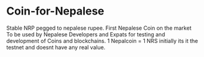 # Coin-for-Nepalese
Stable NRP pegged to nepalese rupee.
First Nepalese Coin on the market
To be used by Nepalese Developers and Expats for testing and development of Coins and blockchains.
1 Nepalcoin = 1 NRS
initially its it the testnet and doesnt have any real value.
